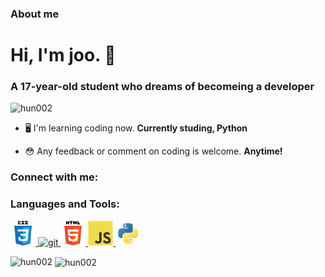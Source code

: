 ### About me

<h1 align="left">Hi, I'm joo. 🐧</h1>
<h3 align="left">A 17-year-old student who dreams of becomeing a developer</h3>

<p align="left"> <img src="https://komarev.com/ghpvc/?username=hun002&label=Profile%20views&color=0e75b6&style=flat" alt="hun002" /> </p>

- 🖥️ I'm learning coding now. **Currently studing, Python**

- 😳 Any feedback or comment on coding is welcome. **Anytime!**

<h3 align="left">Connect with me:</h3>
<p align="left">
  
</p>

<h3 align="left">Languages and Tools:</h3>

<p align="left"> <a href="https://www.w3schools.com/css/" target="_blank" rel="noreferrer"> 
<img src="https://raw.githubusercontent.com/devicons/devicon/master/icons/css3/css3-original-wordmark.svg" alt="css3" width="40" height="40"/> </a> <a href="https://git-scm.com/" target="_blank" rel="noreferrer"> 
<img src="https://www.vectorlogo.zone/logos/git-scm/git-scm-icon.svg" alt="git" width="40" height="40"/> 
</a> <a href="https://www.w3.org/html/" target="_blank" rel="noreferrer"> 
<img src="https://raw.githubusercontent.com/devicons/devicon/master/icons/html5/html5-original-wordmark.svg" alt="html5" width="40" height="40"/> 
</a> <a href="https://developer.mozilla.org/en-US/docs/Web/JavaScript" target="_blank" rel="noreferrer"> 
<img src="https://raw.githubusercontent.com/devicons/devicon/master/icons/javascript/javascript-original.svg" alt="javascript" width="40" height="40"/> 
</a> <a href="https://www.python.org" target="_blank" rel="noreferrer"> 
<img src="https://raw.githubusercontent.com/devicons/devicon/master/icons/python/python-original.svg" alt="python" width="40" height="40"/> </a> </p>

<p><img align="left" src="https://github-readme-stats.vercel.app/api/top-langs?username=hun002&show_icons=true&locale=en&layout=compact" alt="hun002" /></p>

<p>&nbsp;<img align="center" src="https://github-readme-stats.vercel.app/api?username=hun002&show_icons=true&locale=en" alt="hun002" /></p>

